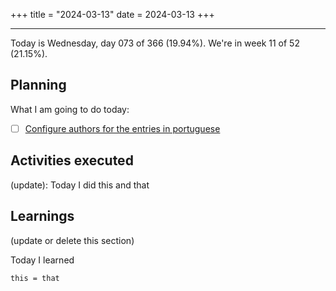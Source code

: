 +++
title = "2024-03-13"
date = 2024-03-13
+++

---

Today is Wednesday, day 073 of 366 (19.94%). We're in week 11 of 52 (21.15%).

## Planning

What I am going to do today:

- [ ] [Configure authors for the entries in portuguese](https://github.com/OmnicodeSolutions/worklog-luisa/issues/4)

## Activities executed

(update): Today I did this and that

## Learnings

(update or delete this section)

Today I learned
```
this = that
```
